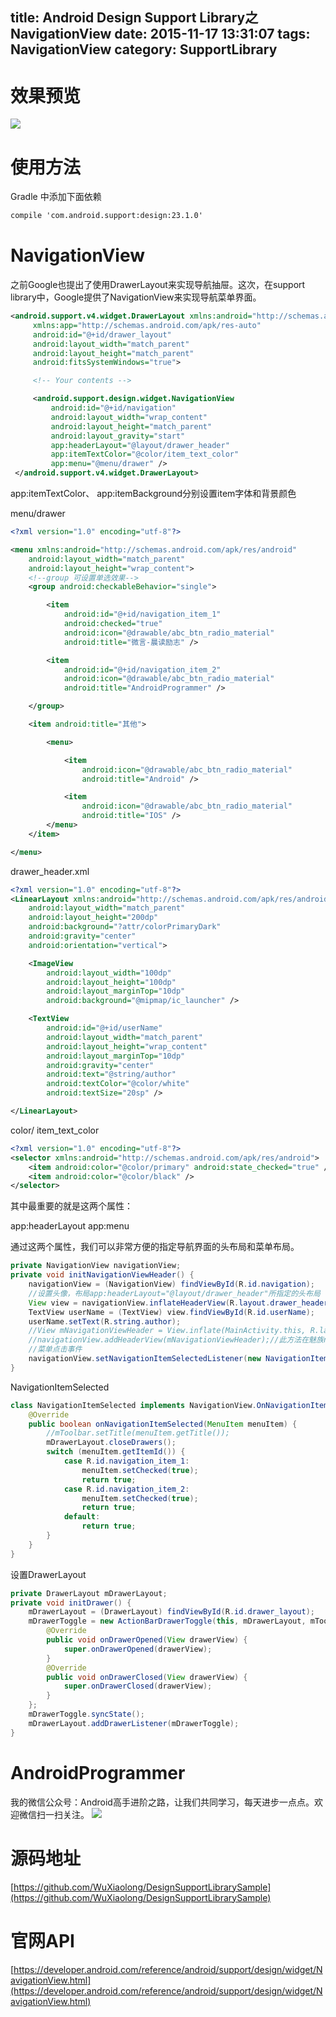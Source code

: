 title: Android Design Support Library之NavigationView
date: 2015-11-17 13:31:07
tags: NavigationView
category: SupportLibrary
---
# 效果预览
![](http://7q5c2h.com1.z0.glb.clouddn.com/designsupportlibrarysample.gif)

<!--more-->

# 使用方法
Gradle 中添加下面依赖
```xml
compile 'com.android.support:design:23.1.0'
```

# NavigationView
之前Google也提出了使用DrawerLayout来实现导航抽屉。这次，在support library中，Google提供了NavigationView来实现导航菜单界面。
```xml
<android.support.v4.widget.DrawerLayout xmlns:android="http://schemas.android.com/apk/res/android"
     xmlns:app="http://schemas.android.com/apk/res-auto"
     android:id="@+id/drawer_layout"
     android:layout_width="match_parent"
     android:layout_height="match_parent"
     android:fitsSystemWindows="true">

     <!-- Your contents -->

     <android.support.design.widget.NavigationView
         android:id="@+id/navigation"
         android:layout_width="wrap_content"
         android:layout_height="match_parent"
         android:layout_gravity="start"
         app:headerLayout="@layout/drawer_header"
         app:itemTextColor="@color/item_text_color"
         app:menu="@menu/drawer" />
 </android.support.v4.widget.DrawerLayout>
```
 app:itemTextColor、 app:itemBackground分别设置item字体和背景颜色
 
menu/drawer
```xml
<?xml version="1.0" encoding="utf-8"?>

<menu xmlns:android="http://schemas.android.com/apk/res/android"
    android:layout_width="match_parent"
    android:layout_height="wrap_content">
	<!--group 可设置单选效果-->
    <group android:checkableBehavior="single">

        <item
            android:id="@+id/navigation_item_1"
            android:checked="true"
            android:icon="@drawable/abc_btn_radio_material"
            android:title="微言-晨读励志" />

        <item
            android:id="@+id/navigation_item_2"
            android:icon="@drawable/abc_btn_radio_material"
            android:title="AndroidProgrammer" />

    </group>

    <item android:title="其他">

        <menu>

            <item
                android:icon="@drawable/abc_btn_radio_material"
                android:title="Android" />

            <item
                android:icon="@drawable/abc_btn_radio_material"
                android:title="IOS" />
        </menu>
    </item>

</menu>
```
drawer_header.xml
```xml
<?xml version="1.0" encoding="utf-8"?>
<LinearLayout xmlns:android="http://schemas.android.com/apk/res/android"
    android:layout_width="match_parent"
    android:layout_height="200dp"
    android:background="?attr/colorPrimaryDark"
    android:gravity="center"
    android:orientation="vertical">

    <ImageView
        android:layout_width="100dp"
        android:layout_height="100dp"
        android:layout_marginTop="10dp"
        android:background="@mipmap/ic_launcher" />

    <TextView
        android:id="@+id/userName"
        android:layout_width="match_parent"
        android:layout_height="wrap_content"
        android:layout_marginTop="10dp"
        android:gravity="center"
        android:text="@string/author"
        android:textColor="@color/white"
        android:textSize="20sp" />

</LinearLayout>
```
color/ item_text_color
```xml
<?xml version="1.0" encoding="utf-8"?>
<selector xmlns:android="http://schemas.android.com/apk/res/android">
    <item android:color="@color/primary" android:state_checked="true" />
    <item android:color="@color/black" />
</selector>
```
其中最重要的就是这两个属性：

app:headerLayout 
app:menu

通过这两个属性，我们可以非常方便的指定导航界面的头布局和菜单布局。
```java
private NavigationView navigationView;
private void initNavigationViewHeader() {
    navigationView = (NavigationView) findViewById(R.id.navigation);
    //设置头像，布局app:headerLayout="@layout/drawer_header"所指定的头布局
    View view = navigationView.inflateHeaderView(R.layout.drawer_header);
    TextView userName = (TextView) view.findViewById(R.id.userName);
    userName.setText(R.string.author);
    //View mNavigationViewHeader = View.inflate(MainActivity.this, R.layout.drawer_header, null);
    //navigationView.addHeaderView(mNavigationViewHeader);//此方法在魅族note 1，头像显示不全
    //菜单点击事件
    navigationView.setNavigationItemSelectedListener(new NavigationItemSelected());
}
```
NavigationItemSelected
```java
class NavigationItemSelected implements NavigationView.OnNavigationItemSelectedListener {
    @Override
    public boolean onNavigationItemSelected(MenuItem menuItem) {
        //mToolbar.setTitle(menuItem.getTitle());
        mDrawerLayout.closeDrawers();
        switch (menuItem.getItemId()) {
            case R.id.navigation_item_1:
                menuItem.setChecked(true);
                return true;
            case R.id.navigation_item_2:
                menuItem.setChecked(true);
                return true;
            default:
                return true;
        }
    }
}
```

设置DrawerLayout
```java
private DrawerLayout mDrawerLayout;
private void initDrawer() {
    mDrawerLayout = (DrawerLayout) findViewById(R.id.drawer_layout);
    mDrawerToggle = new ActionBarDrawerToggle(this, mDrawerLayout, mToolbar, R.string.open, R.string.close) {
        @Override
        public void onDrawerOpened(View drawerView) {
            super.onDrawerOpened(drawerView);
        }
        @Override
        public void onDrawerClosed(View drawerView) {
            super.onDrawerClosed(drawerView);
        }
    };
    mDrawerToggle.syncState();
    mDrawerLayout.addDrawerListener(mDrawerToggle);
}
```



# AndroidProgrammer
我的微信公众号：Android高手进阶之路，让我们共同学习，每天进步一点点。欢迎微信扫一扫关注。
![](http://7q5c2h.com1.z0.glb.clouddn.com/AndroidProgrammerLogo.jpg)

# 源码地址
[https://github.com/WuXiaolong/DesignSupportLibrarySample](https://github.com/WuXiaolong/DesignSupportLibrarySample)

# 官网API
[https://developer.android.com/reference/android/support/design/widget/NavigationView.html](https://developer.android.com/reference/android/support/design/widget/NavigationView.html)